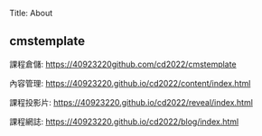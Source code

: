 Title: About

## cmstemplate

課程倉儲: <a href="https://github.com/40923220/cd2022">https://40923220github.com/cd2022/cmstemplate</a>

內容管理: <a href="https://40923220.github.io/cd2022/conentent/index.html">https://40923220.github.io/cd2022/content/index.html</a>

課程投影片: <a href="https://409232202.github.io/cd2022/reveal/index.html">https://40923220.github.io/cd2022/reveal/index.html</a>

課程網誌: <a href="https://40923220.github.io/cd2022/blog/index.html">https://40923220.github.io/cd2022/blog/index.html</a>








